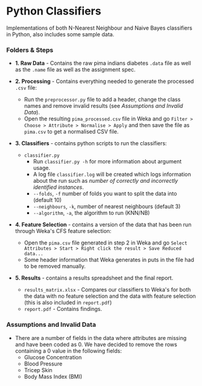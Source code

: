 # Python Classifiers

Implementations of both N-Nearest Neighbour and Naive Bayes classifiers in Python, also includes some sample data.

### Folders & Steps
* **1. Raw Data** - Contains the raw pima indians diabetes `.data` file as well as the `.name` file as well as the assignment spec.
* **2. Processing** - Contains everything needed to generate the processed `.csv` file:
	*  Run the `preprocessor.py` file to add a header, change the class names and remove invalid results (see *Assumptions and Invalid Data*).
	* Open the resulting `pima_processed.csv` file in Weka and go `Filter > Choose > Attribute > Normalise > Apply` and then save the file as `pima.csv` to get a normalised CSV file.
* **3. Classifiers** - contains python scripts to run the classifiers:
	* `classifier.py`
		* Run `classifier.py -h` for more information about argument usage.
		* A log file `classifier.log` will be created which logs information about the run such as *number of correctly and incorrectly identified instances*.
		* `--folds`, `-f`  number of folds you want to split the data into (default 10)
		* `--neighbours`, `-k`, number of nearest neighbours (default 3)
		* `--algorithm`, `-a`, the algorithm to run (KNN/NB)
* **4. Feature Selection** - contains a version of the data that has been run through Weka's CFS feature selection:
	* Open the `pima.csv` file generated in step 2 in Weka and go `Select Attributes > Start > Right click the result > Save Reduced data...`
	* Some header information that Weka generates in puts in the file had to be removed manually.

* **5. Results** - contains a results spreadsheet and the final report.
	* `results_matrix.xlsx` - Compares our classifiers to Weka's for both the data with no feature selection and the data with feature selection (this is also included in `report.pdf`)
	* `report.pdf` - Contains findings.

### Assumptions and Invalid Data
* There are a number of fields in the data where attributes are missing and have been coded as 0. We have decided to remove the rows containing a 0 value in the following fields:
	* Glucose Concentration
	* Blood Pressure
	* Tricep Skin
	* Body Mass Index (BMI)
